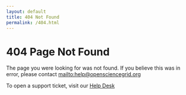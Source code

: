 ```yaml
---
layout: default
title: 404 Not Found
permalink: /404.html
---
```


# 404 Page Not Found

The page you were looking for was not found.
If you believe this was in error, please contact <mailto:help@opensciencegrid.org>

To open a support ticket, visit our [Help Desk](https://support.opensciencegrid.org/support/tickets/new)


